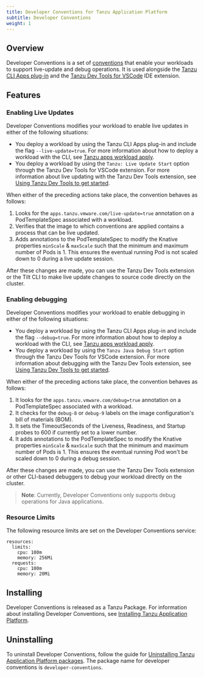 ```yaml
---
title: Developer Conventions for Tanzu Application Platform
subtitle: Developer Conventions
weight: 1
---
```


## <a id='overview'></a>Overview

Developer Conventions is a set of [conventions](../convention-service/about.md) that
enable your workloads to support live-update and debug operations.
It is used alongside the [Tanzu CLI Apps plug-in](../cli-plugins/apps/overview.md)
and the [Tanzu Dev Tools for VSCode](../vscode-extension/about.md) IDE extension.

## <a id='features'></a>Features

### <a id='enable-live-updates'></a>Enabling Live Updates

Developer Conventions modifies your workload to enable live updates in either of the following situations:

- You deploy a workload by using the Tanzu CLI Apps plug-in and include the flag `--live-update=true`. For more information about how to deploy a workload with the CLI, see [Tanzu apps workload apply](../cli-plugins/apps/command-reference/tanzu_apps_workload_apply.md).
- You deploy a workload by using the `Tanzu: Live Update Start` option through the Tanzu Dev Tools for VSCode extension. For more information about live updating with the Tanzu Dev Tools extension, see [Using Tanzu Dev Tools to get started](../vscode-extension/usage-getting-started.md).

When either of the preceding actions take place, the convention behaves as follows:

1. Looks for the `apps.tanzu.vmware.com/live-update=true` annotation on a PodTemplateSpec associated with a workload.
2. Verifies that the image to which conventions are applied contains a process that can be live updated.
3. Adds annotations to the PodTemplateSpec to modify the Knative properties `minScale` & `maxScale` such that the minimum and maximum number of Pods is 1. This ensures the eventual running Pod is not scaled down to 0 during a live update session.

After these changes are made, you can use the Tanzu Dev Tools extension
or the Tilt CLI to make live update changes to source code directly on the cluster.

### <a id='enable-debug'></a>Enabling debugging

Developer Conventions modifies your workload to enable debugging in either of the following situations:

- You deploy a workload by using the Tanzu CLI Apps plug-in and include the flag `--debug=true`. For more information about how to deploy a workload with the CLI, see [Tanzu apps workload apply](../cli-plugins/apps/command-reference/tanzu_apps_workload_apply.md).
- You deploy a workload by using the `Tanzu Java Debug Start` option through the Tanzu Dev Tools for VSCode extension. For more information about debugging with the Tanzu Dev Tools extension, see [Using Tanzu Dev Tools to get started](../vscode-extension/usage-getting-started.md).

When either of the preceding actions take place, the convention behaves as follows:

1. It looks for the `apps.tanzu.vmware.com/debug=true` annotation on a PodTemplateSpec associated with a workload.
2. It checks for the `debug-8` or `debug-9` labels on the image configuration's bill of materials (BOM).
3. It sets the TimeoutSeconds of the Liveness, Readiness, and Startup probes to 600 if currently set to a lower number.
4. It adds annotations to the PodTemplateSpec to modify the Knative properties `minScale` & `maxScale` such that the minimum and maximum number of Pods is 1. This ensures the eventual running Pod won't be scaled down to 0 during a debug session.

After these changes are made, you can use the Tanzu Dev Tools extension or other CLI-based debuggers to debug your workload directly on the cluster.

> **Note**: Currently, Developer Conventions only supports debug operations for Java applications.

### <a id='resource-limits'></a>Resource Limits

The following resource limits are set on the Developer Conventions service:

```
resources:
  limits:
	cpu: 100m
	memory: 256Mi
  requests:
	cpu: 100m
	memory: 20Mi
```

## <a id='installing'></a>Installing

Developer Conventions is released as a Tanzu Package. For information about installing Developer Conventions, see [Installing Tanzu Application Platform](../install-intro.md).

## <a id='uninstalling'></a>Uninstalling

To uninstall Developer Conventions, follow the guide for [Uninstalling Tanzu Application Platform packages](../uninstall.html). The package name for developer conventions is `developer-conventions`.
